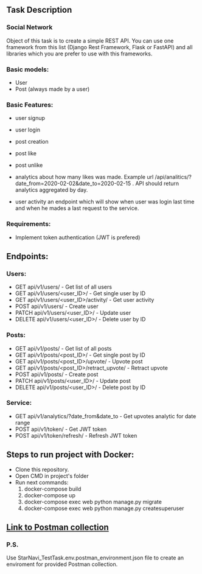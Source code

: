 ## **Task Description**

### **Social Network**
Object of this task is to create a simple REST API. You can use one framework from this list
(Django Rest Framework, Flask or FastAPI) and all libraries which you are prefer to use with
this frameworks.

### **Basic models:**
- User
- Post (always made by a user)

### **Basic Features:**
- user signup

- user login

- post creation

- post like

- post unlike

- analytics about how many likes was made. Example url
/api/analitics/?date_from=2020-02-02&date_to=2020-02-15 . API should return analytics
aggregated by day.

- user activity an endpoint which will show when user was login last time and when he
mades a last request to the service.


### **Requirements:**
- Implement token authentication (JWT is prefered)

## **Endpoints:**

### **Users:**
- GET api/v1/users/ - Get list of all users
- GET api/v1/users/<user_ID>/ - Get single user by ID
- GET api/v1/users/<user_ID>/activity/ - Get user activity
- POST api/v1/users/ - Create user
- PATCH api/v1/users/<user_ID>/ - Update user
- DELETE api/v1/users/<user_ID>/ - Delete user by ID

### **Posts:**
- GET api/v1/posts/ - Get list of all posts
- GET api/v1/posts/<post_ID>/ - Get single post by ID
- GET api/v1/posts/<post_ID>/upvote/ - Upvote post
- GET api/v1/posts/<post_ID>/retract_upvote/ - Retract upvote
- POST api/v1/posts/ - Create post
- PATCH api/v1/posts/<user_ID>/ - Update post
- DELETE api/v1/posts/<user_ID>/ - Delete post by ID

### **Service:**
- GET api/v1/analytics/?date_from&date_to - Get upvotes analytic for date range
- POST api/v1/token/ - Get JWT token
- POST api/v1/token/refresh/ - Refresh JWT token
## **Steps to run project with Docker:**

- Clone this repository.
- Open CMD in project's folder
- Run next commands:
    1. docker-compose build
    2. docker-compose up
    3. docker-compose exec web python manage.py migrate
    4. docker-compose exec web python manage.py createsuperuser

## **[Link to Postman collection](https://www.getpostman.com/collections/228d4fa31548e09f21d9)**

### P.S.
Use StarNavi_TestTask.env.postman_environment.json file to create an enviroment for provided Postman collection.
